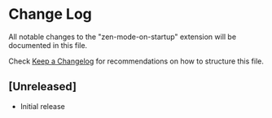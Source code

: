 # Change Log

All notable changes to the "zen-mode-on-startup" extension will be documented in this file.

Check [Keep a Changelog](http://keepachangelog.com/) for recommendations on how to structure this file.

## [Unreleased]

- Initial release